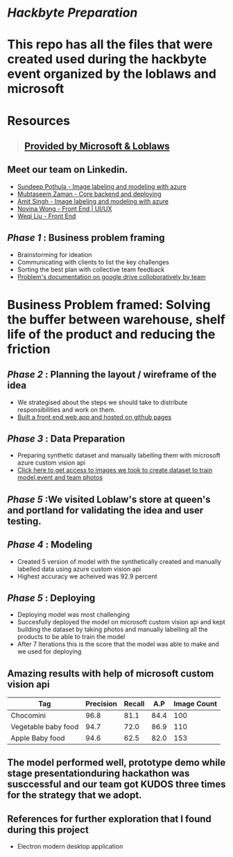 # _Hackbyte Preparation_

# This repo has all the files that were created used during the hackbyte event organized by the loblaws and microsoft
# **Resources** 
> ## [Provided by Microsoft & Loblaws](https://github.com/amitbhsingh/hackbyte/tree/master/HBinstructions)
> ## 
## Meet our team on Linkedin.
* [Sundeep Pothula - Image labeling and modeling with azure](https://www.linkedin.com/in/sundeeppothula/)
* [Mubtaseem Zaman - Core backend and deploying](https://www.linkedin.com/in/mubtaseemz/?originalSubdomain=ca)
* [Amit Singh - Image labeling and modeling with azure](https://www.linkedin.com/in/mubtaseemz/?originalSubdomain=ca)
* [Novina Wong - Front End | UI/UX](https://www.linkedin.com/in/novinawong/)
* [Weqi Liu - Front End](https://www.linkedin.com/in/sundeeppothula/)
## _Phase 1_ : Business problem framing
* Brainstorming for ideation
* Communicating with clients to list the key challenges
* Sorting the best plan with collective team feedback
* [Problem's documentation on google drive colloboratively by team](https://docs.google.com/document/d/1oO5qgP7A-9FBh9zGr0-IfWLH5IveH4zZ1WJUxow8O0M/edit) 


#  Business Problem framed: Solving the buffer between warehouse, shelf life of the product and reducing the friction
## _Phase 2_ : Planning the layout / wireframe of the idea 
* We strategised about the steps we should take to distribute responsibilities and work on them.
* [Built a front end web app and hosted on github pages](https://novinaw.github.io/user-list.html)
 
## _Phase 3_ : Data Preparation
* Preparing synthetic dataset and manually labelling them with microsoft azure custom vision api 
* [Click here to get access to images we took to create dataset to train model,event and team photos](https://drive.google.com/drive/folders/1m75WL8UZR0es2vJ1p69KnRd45iM6l1m9?usp=sharing)
## _Phase 5_ :We visited Loblaw's store at queen's and portland for validating the idea and user testing. 
## _Phase 4_ : Modeling
* Created 5 version of model with the synthetically created and manually labelled data using azure custom vision api
* Highest accuracy we acheived was 92.9 percent 
## _Phase 5_ : Deploying
* Deploying model was most challenging
* Succesfully deployed the model on microsoft custom vision api and kept building the dataset by taking photos and manually labelling all the products to be able to train the model
* After 7 Iterations this is the score that the model was able to make and we used for deploying
## Amazing results with help of microsoft custom vision api
<table>
<thead>
<tr>
<th>Tag</th>
<th>Precision</th>
<th>Recall</th>
<th>A.P</th> 
<th>Image Count</th>
</tr>
</thead>
<tbody>
<tr>
<td>Chocomini</td>
<td>96.8</td>
<td>81.1</td>
<td>84.4</td>
<td>100</td>
</tr>
<tr>
<td>Vegetable baby food</td>
<td>94.7</td>
<td>72.0</td>
<td>86.9</td>
<td>110</td>
</tr>
<tr>
<td>Apple Baby food</td>
<td>94.6</td>
<td>62.5</td>
<td>82.0</td>
<td>153</td>
</tr>
<tr>
</tbody>
</table>


## The model performed well, prototype demo while stage presentationduring hackathon was susccessful and our team got KUDOS three times for the strategy that we adopt. 




## References for further exploration that I found during this project
* Electron modern desktop application
